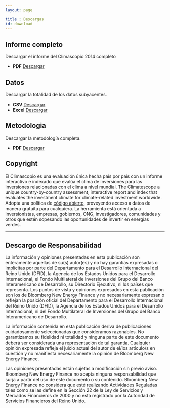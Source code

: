 ```yaml
---
layout: page

title : Descargas
id: download
---
```


<div class="well well-l download download-pdf">
  <h2>Informe completo</h2>
  <p>Descargar el informe del Climascopio 2014 completo</p>
  <ul class="download-list">
    <li>
      <strong class="term">PDF</strong>
      <a href="http://global-climatescope.org/es/download/report/climatescope-2014-report-es.pdf" title="Descargar el informe del Climascopio 2014 completo" class="bttn bttn-success download data-download">Descargar</a>
    </li>
  </ul>
</div>

<div class="well well-l download download-data">
  <h2>Datos</h2>
  <p>Descargar la totalidad de los datos subyacentes.</p>
  <ul class="download-list">
    <li>
      <strong class="term">CSV</strong>
      <a href="http://global-climatescope.org/es/download/data/climatescope-full.csv" title="Descargar datos Climascopio en formato CSV" class="bttn bttn-success download data-download">Descargar</a>
    </li>
    <li>
      <strong class="term">Excel</strong>
      <a href="http://global-climatescope.org/es/download/model/climatescope-2014.xlsm" title="Descargar datos Climascopio en formato Excel" class="bttn bttn-success download data-download">Descargar</a>
    </li>
  </ul>
</div>

<!--<div class="well well-l download download-pdf">
  <h2>Comunicado de prensa</h2>
  <p>Descargar el comunicado de prensa global: 'Un estudio global muestra el aumento de las actividades de energía limpia en los países en desarrollo'.</p>
  <ul class="download-list">
    <li>
      <strong class="term">PDF - Español</strong>
      <a href="http://global-climatescope.org/es/download/docs/climatescope-2014-pressrelease.pdf" title="Descargar el comunicado de prensa (Español)" class="bttn bttn-success download data-download">Descargar</a>
    </li>
    <li>
      <strong class="term">PDF - Portugués</strong>
      <a href="http://global-climatescope.org/pt/download/docs/climatescope-2014-pressrelease.pdf" title="Descargar el comunicado de prensa (Portugués)" class="bttn bttn-success download data-download">Descargar</a>
    </li>
  </ul>
</div>-->

<div class="well well-l download download-pdf">
  <h2>Metodologia</h2>
  <p>Descargar la metodología completa.</p>
  <ul class="download-list">
    <li>
      <strong class="term">PDF</strong>
      <a href="http://global-climatescope.org/es/download/docs/climatescope-methodology.pdf" title="Download methodology in PDF" class="bttn bttn-success download data-download">Descargar</a>
    </li>
  </ul>
</div>

## Copyright
El Climascopio es una evaluación única hecha país por país con un informe interactivo e indexado que evalúa el clima de inversiones para las inversiones relacionadas con el clima a nivel mundial. 
The Climatescope a unique country-by-country assessment, interactive report and index that evaluates the investment climate for climate-related investment worldwide. Adopta una política de [código abierto](http://github.com/climatescope/global-climatescope.org), proveyendo acceso a datos de manera gratuita para cualquiera. La herramienta está orientada a inversionistas, empresas, gobiernos, ONG, investigadores, comunidades y otros que estén sopesando las oportunidades de invertir en energías verdes.

***

## Descargo de Responsabilidad
La información y opiniones presentadas en esta publicación son enteramente aquellas de su(s) autor(es) y no hay garantías expresadas o implícitas por parte del Departamento para el Desarrollo Internacional del Reino Unido (DFID),  la Agencia de los Estados Unidos para el Desarrollo Internacional, el Fondo Multilateral de Inversiones del Grupo del Banco Interamericano de Desarrollo, su Directorio Ejecutivo, ni los países que representa. Los puntos de vista y opiniones expresados en esta publicación son los de Bloomberg New Energy Finance y no necesariamente expresan o reflejan la posición oficial del Departamento para el Desarrollo Internacional del Reino Unido (DFID),  la Agencia de los Estados Unidos para el Desarrollo Internacional, ni del Fondo Multilateral de Inversiones del Grupo del Banco Interamericano de Desarrollo.

La información contenida en esta publicación deriva de publicaciones cuidadosamente seleccionadas que consideramos razonables. No garantizamos su fidelidad ni totalidad y ninguna parte de este documento deberá ser considerada una representación de tal garantía. Cualquier opinión expresada refleja el juicio actual del autor de el/los artículo/s en cuestión y no manifiesta necesariamente la opinión de Bloomberg New Energy Finance.

Las opiniones presentadas están sujetas a modificación sin previo aviso. Bloomberg New Energy Finance no acepta ninguna responsabilidad que surja a partir del uso de este documento o su contenido. Bloomberg New Energy Finance no considera que esté realizando Actividades Reguladas tales como se las define en la Sección 22 de la Ley de Servicios y Mercados Financieros de 2000 y no está registrado por la Autoridad de Servicios Financieros del Reino Unido.